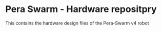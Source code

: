 # Pera Swarm - Hardware repositpry

This contains the hardware design files of the Pera-Swarm v4 robot 
